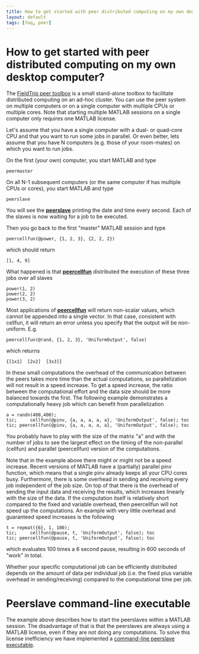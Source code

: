 ```yaml
---
title: How to get started with peer distributed computing on my own desktop computer?
layout: default
tags: [faq, peer]
---
```


# How to get started with peer distributed computing on my own desktop computer?

The [FieldTrip peer toolbox](https://github.com/fieldtrip/fieldtrip/tree/master/peer) is a small stand-alone toolbox to facilitate distributed computing on an ad-hoc cluster. You can use the peer system on multiple computers or on a single computer with multiple CPUs or multiple cores. Note that starting multiple MATLAB sessions on a single computer only requires one MATLAB license. 

Let's assume that you have a single computer with a dual- or quad-core CPU and that you want to run some jobs in parallel. Or even better, lets assume that you have N computers (e.g. those of your room-mates) on which you want to run jobs. 

On the first (your own) computer, you start MATLAB and type 

    peermaster

On all N-1 subsequent computers (or the same computer if has multiple CPUs or cores), you start MATLAB and type

    peerslave

You will see the **[peerslave](/reference/peerslave)** printing the date and time every second. Each of the slaves is now waiting for a job to be executed. 

Then you go back to the first "master" MATLAB session and type 

    peercellfun(@power, {1, 2, 3}, {2, 2, 2})

which should return

    [1, 4, 9]

What happened is that **[peercellfun](/reference/peercellfun)** distributed the execution of these three jobs over all slaves

    power(1, 2)
    power(2, 2)
    power(3, 2)

Most applications of **[peercellfun](/reference/peercellfun)** will return non-scalar values, which cannot be appended into a single vector. In that case, consistent with cellfun, it will return an error unless you specify that the output will be non-uniform. E.g. 

    peercellfun(@rand, {1, 2, 3}, 'UniformOutput', false)

which returns

    {[1x1]  [2x2]  [3x3]}

In these small computations the overhead of the communication between the peers takes more time than the actual computations, so parallelization will not result in a speed increase. To get a speed increase, the ratio between the computational effort and the data size should be more balanced towards the first. The following example demonstrates a computationally heavy job which can benefit from parallelization

    a = randn(400,400);
    tic;     cellfun(@pinv, {a, a, a, a, a}, 'UniformOutput', false); toc 
    tic; peercellfun(@pinv, {a, a, a, a, a}, 'UniformOutput', false); toc

You probably have to play with the size of the matrix "a" and with the number of jobs to see the largest effect on the timing of the non-parallel (cellfun) and parallel (peercellfun) version of the computations. 

Note that in the example above there might or might not be a speed increase. Recent versions of MATLAB have a (partially) parallel pinv function, which means that a single pinv already keeps all your CPU cores busy. Furthermore, there is some overhead in sending and receiving every job independent of the job size. On top of that there is the overhead of sending the input data and receiving the results, which increases linearly with the size of the data. If the computation itself is relatively short compared to the fixed and variable overhead, then peercellfun will not speed up the computations. An example with very little overhead and guaranteed speed increases is the following

    t = repmat({6}, 1, 100);
    tic;     cellfun(@pause, t, 'UniformOutput', false); toc 
    tic; peercellfun(@pause, t, 'UniformOutput', false); toc

which evaluates 100 times a 6 second pause, resulting in 600 seconds of "work" in total. 

Whether your specific computational job can be efficiently distributed depends on the amount of data per individual job (i.e. the fixed plus variable overhead in sending/receiving) compared to the computational time per job.
# Peerslave command-line executable

The example above describes how to start the peerslaves within a MATLAB session. The disadvantage of that is that the peerslaves are always using a MATLAB license, even if they are not doing any computations. To solve this license inefficiency we have implemented a [command-line peerslave executable](/faq/how_can_i_use_the_command-line_peerslave_and_optimize_the_matlab_licenses).

    
   

 

